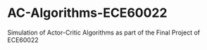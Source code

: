 # AC-Algorithms-ECE60022
Simulation of Actor-Critic Algorithms as part of the Final Project of ECE60022
